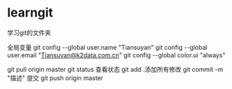 # learngit
学习git的文件夹

全局变量
git config --global user.name "Tiansuyan"
git config --global user.email "Tiansuyan@k2data.com.cn"
git config --global color.ui "always"

git pull origin master
git status 查看状态
git add .添加所有修改
git commit -m "描述" 提交
git push origin master 
